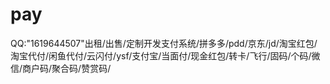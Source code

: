 # pay
QQ:"1619644507"出租/出售/定制开发支付系统/拼多多/pdd/京东/jd/淘宝红包/淘宝代付/闲鱼代付/云闪付/ysf/支付宝/当面付/现金红包/转卡/飞行/固码/个码/微信/商户码/聚合码/赞赏码/
